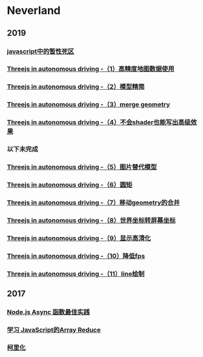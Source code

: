 # Neverland

## 2019

### [javascript中的暂性死区](https://neverland.github.io/doc/2019/don't-use-javascript-variables-without-knowing-temporal-dead-zone)
### [Threejs in autonomous driving -（1）高精度地图数据使用](https://neverland.github.io/doc/2019/Threejs-in-autonomous-driving(1))
### [Threejs in autonomous driving -（2）模型精简](https://neverland.github.io/doc/2019/Threejs-in-autonomous-driving(2))
### [Threejs in autonomous driving -（3）merge geometry](https://neverland.github.io/doc/2019/Threejs-in-autonomous-driving(3))
### [Threejs in autonomous driving -（4）不会shader也能写出高级效果](https://neverland.github.io/doc/2019/Threejs-in-autonomous-driving(4))
### 以下未完成
### [Threejs in autonomous driving -（5）图片替代模型](https://neverland.github.io/doc/2019/Threejs-in-autonomous-driving(5))
### [Threejs in autonomous driving -（6）圆矩](https://neverland.github.io/doc/2019/Threejs-in-autonomous-driving(6))
### [Threejs in autonomous driving -（7）移动geometry的合并](https://neverland.github.io/doc/2019/Threejs-in-autonomous-driving(7))
### [Threejs in autonomous driving -（8）世界坐标转屏幕坐标](https://neverland.github.io/doc/2019/Threejs-in-autonomous-driving(8))
### [Threejs in autonomous driving -（9）显示高清化](https://neverland.github.io/doc/2019/Threejs-in-autonomous-driving(9))
### [Threejs in autonomous driving -（10）降低fps](https://neverland.github.io/doc/2019/Threejs-in-autonomous-driving(10))
### [Threejs in autonomous driving -（11）line绘制](https://neverland.github.io/doc/2019/Threejs-in-autonomous-driving(11))

## 2017
### [Node.js Async 函数最佳实践](https://neverland.github.io/doc/2017/async-function-best-practices)
### [学习 JavaScript的Array Reduce](https://neverland.github.io/doc/2017/learn-and-understand-javaScript’s-reduce-function)
### [柯里化](https://neverland.github.io/doc/2017/currying-in-js)
